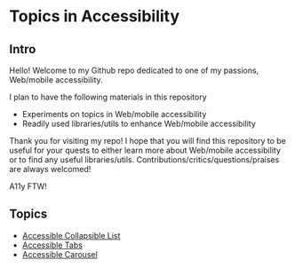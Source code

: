 # Topics in Accessibility

## Intro
Hello! Welcome to my Github repo dedicated to one of my passions, Web/mobile accessibility.

I plan to have the following materials in this repository
- Experiments on topics in Web/mobile accessibility
- Readily used libraries/utils to enhance Web/mobile accessibility

Thank you for visiting my repo! I hope that you will find this repository to be useful for your quests to either learn more about Web/mobile accessibility or to find any useful libraries/utils. Contributions/critics/questions/praises are always welcomed!

A11y FTW!

## Topics
- [Accessible Collapsible List](./accessible-collapsible-list/)
- [Accessible Tabs](./accessible-tabs/)
- [Accessible Carousel](./accessible-carousel/)